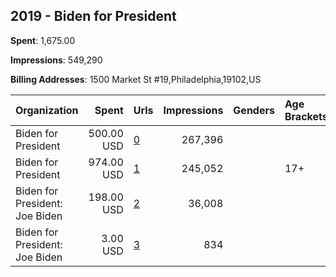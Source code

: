 ## 2019 - Biden for President 
**Spent**: 1,675.00

**Impressions**: 549,290

**Billing Addresses**: 1500 Market St #19,Philadelphia,19102,US

|Organization|Spent|Urls|Impressions|Genders|Age Brackets|Country Codes|
|:---|---:|:---|---:|:---|:---|:---|
|Biden for President|500.00 USD|[0](https://www.snap.com/political-ads/asset/042b572433a0a7cd3556c906a777f244911522c486b74d32487dd293e311f902?mediaType=mp4)|267,396|||united states|
|Biden for President|974.00 USD|[1](https://www.snap.com/political-ads/asset/0e4cb9b8c7909202d71caa94ee529290997d9822a8ba71d55434399df1b9d9ee?mediaType=png)|245,052||17+|united states|
|Biden for President: Joe Biden|198.00 USD|[2](https://www.snap.com/political-ads/asset/5a90a9c7fdc306973a25e86035d9b18f9a6a1599700e806c128e21430ce50f30?mediaType=mp4)|36,008|||united states|
|Biden for President: Joe Biden|3.00 USD|[3](https://www.snap.com/political-ads/asset/0e4cb9b8c7909202d71caa94ee529290997d9822a8ba71d55434399df1b9d9ee?mediaType=png)|834|||united states|
